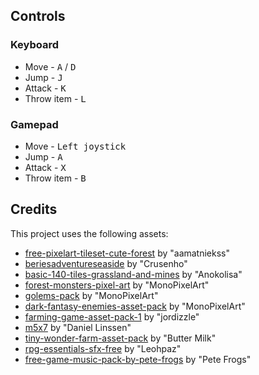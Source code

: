 ## Controls
### Keyboard
* Move - <kbd>A</kbd> / <kbd>D</kbd>
* Jump - <kbd>J</kbd>
* Attack - <kbd>K</kbd>
* Throw item - <kbd>L</kbd>
### Gamepad
* Move - <kbd>Left joystick</kbd>
* Jump - <kbd>A</kbd>
* Attack - <kbd>X</kbd>
* Throw item - <kbd>B</kbd>

## Credits

This project uses the following assets:

  * [free-pixelart-tileset-cute-forest](https://aamatniekss.itch.io/free-pixelart-tileset-cute-forest) by "aamatniekss"
  * [beriesadventureseaside](https://crusenho.itch.io/beriesadventureseaside) by "Crusenho"
  * [basic-140-tiles-grassland-and-mines](https://anokolisa.itch.io/basic-140-tiles-grassland-and-mines) by "Anokolisa"
  * [forest-monsters-pixel-art](https://monopixelart.itch.io/forest-monsters-pixel-art) by "MonoPixelArt"
  * [golems-pack](https://monopixelart.itch.io/golems-pack) by "MonoPixelArt"
  * [dark-fantasy-enemies-asset-pack](https://monopixelart.itch.io/dark-fantasy-enemies-asset-pack) by "MonoPixelArt"
  * [farming-game-asset-pack-1](https://jordizzle.itch.io/farming-game-asset-pack-1) by "jordizzle"
  * [m5x7](https://managore.itch.io/m5x7) by "Daniel Linssen"
  * [tiny-wonder-farm-asset-pack](https://butterymilk.itch.io/tiny-wonder-farm-asset-pack) by "Butter Milk"
  * [rpg-essentials-sfx-free](https://leohpaz.itch.io/rpg-essentials-sfx-free) by "Leohpaz"
  * [free-game-music-pack-by-pete-frogs](https://pete-frogs.itch.io/free-game-music-pack-by-pete-frogs) by "Pete Frogs"